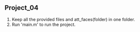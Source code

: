 Project_04
---------------
1. Keep all the provided files and att_faces(folder) in one folder.
2. Run 'main.m' to run the project.